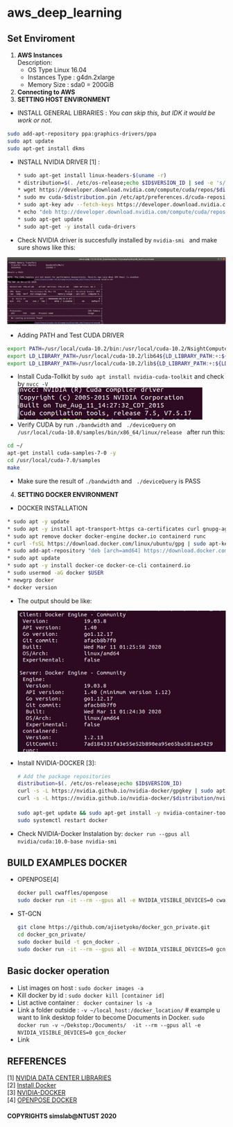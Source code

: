 # aws_deep_learning
## Set Enviroment
1. **AWS Instances**    
    Description:
    - OS Type Linux 16.04
    - Instances Type : g4dn.2xlarge
    - Memory Size : sda0 = 200GiB
2. **Connecting to AWS**
3. **SETTING HOST ENVIRONMENT**     
  - INSTALL GENERAL LIBRARIES : *You can skip this, but IDK it would be work or not.*

  ```bash
  sudo add-apt-repository ppa:graphics-drivers/ppa
  sudo apt update
  sudo apt-get install dkms
  ```

  - INSTALL NVIDIA DRIVER [1] :
    ```bash
    * sudo apt-get install linux-headers-$(uname -r)
    * distribution=$(. /etc/os-release;echo $ID$VERSION_ID | sed -e 's/\.//g')
    * wget https://developer.download.nvidia.com/compute/cuda/repos/$distribution/x86_64/cuda-$distribution.pin
    * sudo mv cuda-$distribution.pin /etc/apt/preferences.d/cuda-repository-pin-600
    * sudo apt-key adv --fetch-keys https://developer.download.nvidia.com/compute/cuda/repos/$distribution/x86_64/7fa2af80.pub
    * echo "deb http://developer.download.nvidia.com/compute/cuda/repos/$distribution/x86_64 /" | sudo tee /etc/apt/sources.list.d/cuda.list
    * sudo apt-get update
    * sudo apt-get -y install cuda-drivers
    ```
  - Check NVIDIA driver is succesfully installed by ```nvidia-smi ``` and make sure shows like this:
  <div align="center"> <img src="asset/nvidia-smi.png"> </div>

  - Adding PATH and Test CUDA DRIVER
  ```bash
  export PATH=/usr/local/cuda-10.2/bin:/usr/local/cuda-10.2/NsightCompute-2019.1${PATH:+:${PATH}}
  export LD_LIBRARY_PATH=/usr/local/cuda-10.2/lib64${LD_LIBRARY_PATH:+:${LD_LIBRARY_PATH}}
  export LD_LIBRARY_PATH=/usr/local/cuda-10.2/lib${LD_LIBRARY_PATH:+:${LD_LIBRARY_PATH}}
  ```

  - Install Cuda-Tollkit by ```sudo apt install nvidia-cuda-toolkit``` and check by ```nvcc -V``` <img src="asset/nvcc.png"> </div>
  - Verify CUDA by run ``` ./bandwidth ``` and ``` ./deviceQuery``` on ```/usr/local/cuda-10.0/samples/bin/x86_64/linux/release ``` after run this:
  ```bash
  cd ~/
  apt-get install cuda-samples-7-0 -y
  cd /usr/local/cuda-7.0/samples
  make
  ```
  - Make sure the result of ``` ./bandwidth ``` and ``` ./deviceQuery``` is PASS

4. **SETTING DOCKER ENVIRONMENT**
  - DOCKER INSTALLATION   

  ``` bash
  * sudo apt -y update
  * sudo apt -y install apt-transport-https ca-certificates curl gnupg-agent software-properties-common
  * sudo apt remove docker docker-engine docker.io containerd runc
  * curl -fsSL https://download.docker.com/linux/ubuntu/gpg | sudo apt-key add -
  * sudo add-apt-repository "deb [arch=amd64] https://download.docker.com/linux/ubuntu $(lsb_release -cs) stable"
  * sudo apt update
  * sudo apt -y install docker-ce docker-ce-cli containerd.io
  * sudo usermod -aG docker $USER
  * newgrp docker
  * docker version
  ```

  - The output should be like: <div align="center"> <img src="asset/docker-version.png"> </div>

  - Install NVIDIA-DOCKER [3]:

    ```bash
    # Add the package repositories
    distribution=$(. /etc/os-release;echo $ID$VERSION_ID)
    curl -s -L https://nvidia.github.io/nvidia-docker/gpgkey | sudo apt-key add -
    curl -s -L https://nvidia.github.io/nvidia-docker/$distribution/nvidia-docker.list | sudo tee /etc/apt/sources.list.d/nvidia-docker.list

    sudo apt-get update && sudo apt-get install -y nvidia-container-toolkit
    sudo systemctl restart docker
    ```

  - Check NVIDIA-Docker Instalation by: ```docker run --gpus all nvidia/cuda:10.0-base nvidia-smi ```

## **BUILD EXAMPLES DOCKER**
  - OPENPOSE[4]

      ```bash
      docker pull cwaffles/openpose
      sudo docker run -it --rm --gpus all -e NVIDIA_VISIBLE_DEVICES=0 cwaffles/openpose
      ```

  - ST-GCN

    ```bash
    git clone https://github.com/ajisetyoko/docker_gcn_private.git
    cd docker_gcn_private/
    sudo docker build -t gcn_docker .
    sudo docker run -it --rm --gpus all -e NVIDIA_VISIBLE_DEVICES=0 gcn_docker
    ```

## **Basic docker operation**
  - List images on host   : ``` sudo docker images -a ```
  - Kill docker by id     : ``` sudo docker kill [container id] ```
  - List active container : ``` docker container ls -a```
  - Link a folder outside : ``` -v ~/local_host:/docker_location/ ``` # example u want to link desktop folder to become Documents in Docker. ``` sudo docker run -v ~/Dekstop:/Documents/  -it --rm --gpus all -e NVIDIA_VISIBLE_DEVICES=0 gcn_docker  ```
  - Link 


## REFERENCES
[1] [NVIDIA DATA CENTER LIBRARIES](https://docs.nvidia.com/datacenter/tesla/tesla-installation-notes/index.html)   
[2] [Install Docker](https://computingforgeeks.com/how-to-install-docker-on-ubuntu/)   
[3] [NVIDIA-DOCKER](https://github.com/NVIDIA/nvidia-docker#quickstart)    
[4] [OPENPOSE DOCKER](https://hub.docker.com/r/cwaffles/openpose)    

#### COPYRIGHTS simslab@NTUST 2020
